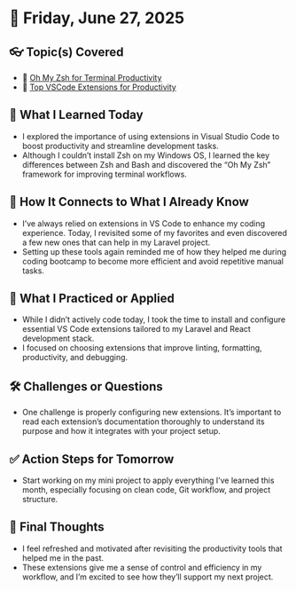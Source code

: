 # 📅 Friday, June 27, 2025

## 👓 Topic(s) Covered
- 📌 [Oh My Zsh for Terminal Productivity](https://github.com/ohmyzsh/ohmyzsh/wiki)
- 📌 [Top VSCode Extensions for Productivity](https://code.visualstudio.com/docs/configure/extensions/extension-marketplace)

## 🧠 What I Learned Today
- I explored the importance of using extensions in Visual Studio Code to boost productivity and streamline development tasks.
- Although I couldn’t install Zsh on my Windows OS, I learned the key differences between Zsh and Bash and discovered the “Oh My Zsh” framework for improving terminal workflows.

## 🔄 How It Connects to What I Already Know
- I’ve always relied on extensions in VS Code to enhance my coding experience. Today, I revisited some of my favorites and even discovered a few new ones that can help in my Laravel project.
- Setting up these tools again reminded me of how they helped me during coding bootcamp to become more efficient and avoid repetitive manual tasks.

## 🚀 What I Practiced or Applied
- While I didn’t actively code today, I took the time to install and configure essential VS Code extensions tailored to my Laravel and React development stack.
- I focused on choosing extensions that improve linting, formatting, productivity, and debugging.

## 🛠 Challenges or Questions
- One challenge is properly configuring new extensions. It’s important to read each extension’s documentation thoroughly to understand its purpose and how it integrates with your project setup.

## ✅ Action Steps for Tomorrow
- Start working on my mini project to apply everything I’ve learned this month, especially focusing on clean code, Git workflow, and project structure.

## 💬 Final Thoughts
- I feel refreshed and motivated after revisiting the productivity tools that helped me in the past.
- These extensions give me a sense of control and efficiency in my workflow, and I’m excited to see how they’ll support my next project.
